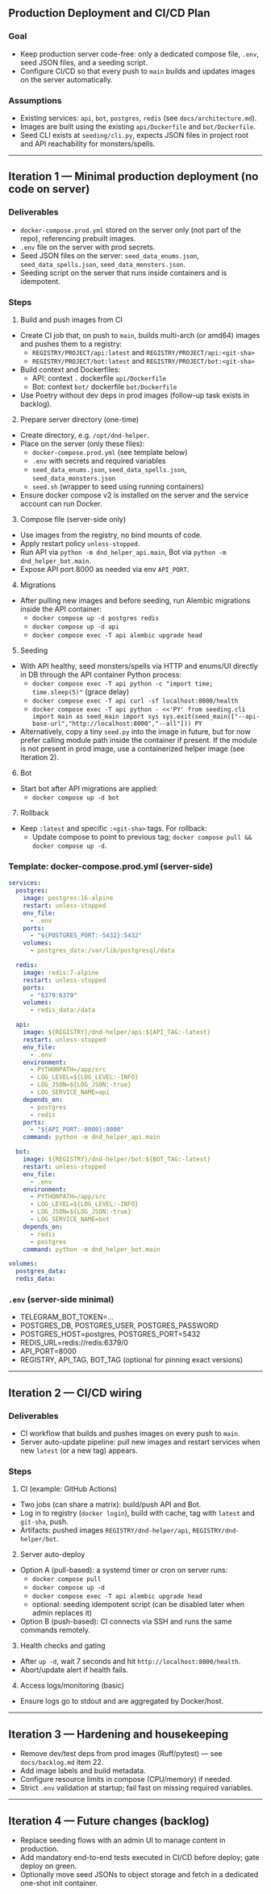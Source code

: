 ## Production Deployment and CI/CD Plan

### Goal
- Keep production server code-free: only a dedicated compose file, `.env`, seed JSON files, and a seeding script.
- Configure CI/CD so that every push to `main` builds and updates images on the server automatically.

### Assumptions
- Existing services: `api`, `bot`, `postgres`, `redis` (see `docs/architecture.md`).
- Images are built using the existing `api/Dockerfile` and `bot/Dockerfile`.
- Seed CLI exists at `seeding/cli.py`, expects JSON files in project root and API reachability for monsters/spells.

---

## Iteration 1 — Minimal production deployment (no code on server)

### Deliverables
- `docker-compose.prod.yml` stored on the server only (not part of the repo), referencing prebuilt images.
- `.env` file on the server with prod secrets.
- Seed JSON files on the server: `seed_data_enums.json`, `seed_data_spells.json`, `seed_data_monsters.json`.
- Seeding script on the server that runs inside containers and is idempotent.

### Steps
1) Build and push images from CI
- Create CI job that, on push to `main`, builds multi-arch (or amd64) images and pushes them to a registry:
  - `REGISTRY/PROJECT/api:latest` and `REGISTRY/PROJECT/api:<git-sha>`
  - `REGISTRY/PROJECT/bot:latest` and `REGISTRY/PROJECT/bot:<git-sha>`
- Build context and Dockerfiles:
  - API: context `.` dockerfile `api/Dockerfile`
  - Bot: context `bot/` dockerfile `bot/Dockerfile`
- Use Poetry without dev deps in prod images (follow-up task exists in backlog).

2) Prepare server directory (one-time)
- Create directory, e.g. `/opt/dnd-helper`.
- Place on the server (only these files):
  - `docker-compose.prod.yml` (see template below)
  - `.env` with secrets and required variables
  - `seed_data_enums.json`, `seed_data_spells.json`, `seed_data_monsters.json`
  - `seed.sh` (wrapper to seed using running containers)
- Ensure docker compose v2 is installed on the server and the service account can run Docker.

3) Compose file (server-side only)
- Use images from the registry, no bind mounts of code.
- Apply restart policy `unless-stopped`.
- Run API via `python -m dnd_helper_api.main`, Bot via `python -m dnd_helper_bot.main`.
- Expose API port 8000 as needed via env `API_PORT`.

4) Migrations
- After pulling new images and before seeding, run Alembic migrations inside the API container:
  - `docker compose up -d postgres redis`
  - `docker compose up -d api`
  - `docker compose exec -T api alembic upgrade head`

5) Seeding
- With API healthy, seed monsters/spells via HTTP and enums/UI directly in DB through the API container Python process:
  - `docker compose exec -T api python -c "import time; time.sleep(5)"` (grace delay)
  - `docker compose exec -T api curl -sf localhost:8000/health`
  - `docker compose exec -T api python - <<'PY'
from seeding.cli import main as seed_main
import sys
sys.exit(seed_main(["--api-base-url","http://localhost:8000","--all"]))
PY`
- Alternatively, copy a tiny `seed.py` into the image in future, but for now prefer calling module path inside the container if present. If the module is not present in prod image, use a containerized helper image (see Iteration 2).

6) Bot
- Start bot after API migrations are applied:
  - `docker compose up -d bot`

7) Rollback
- Keep `:latest` and specific `:<git-sha>` tags. For rollback:
  - Update compose to point to previous tag; `docker compose pull && docker compose up -d`.

### Template: docker-compose.prod.yml (server-side)
```yaml
services:
  postgres:
    image: postgres:16-alpine
    restart: unless-stopped
    env_file:
      - .env
    ports:
      - "${POSTGRES_PORT:-5432}:5432"
    volumes:
      - postgres_data:/var/lib/postgresql/data

  redis:
    image: redis:7-alpine
    restart: unless-stopped
    ports:
      - "6379:6379"
    volumes:
      - redis_data:/data

  api:
    image: ${REGISTRY}/dnd-helper/api:${API_TAG:-latest}
    restart: unless-stopped
    env_file:
      - .env
    environment:
      - PYTHONPATH=/app/src
      - LOG_LEVEL=${LOG_LEVEL:-INFO}
      - LOG_JSON=${LOG_JSON:-true}
      - LOG_SERVICE_NAME=api
    depends_on:
      - postgres
      - redis
    ports:
      - "${API_PORT:-8000}:8000"
    command: python -m dnd_helper_api.main

  bot:
    image: ${REGISTRY}/dnd-helper/bot:${BOT_TAG:-latest}
    restart: unless-stopped
    env_file:
      - .env
    environment:
      - PYTHONPATH=/app/src
      - LOG_LEVEL=${LOG_LEVEL:-INFO}
      - LOG_JSON=${LOG_JSON:-true}
      - LOG_SERVICE_NAME=bot
    depends_on:
      - redis
      - postgres
    command: python -m dnd_helper_bot.main

volumes:
  postgres_data:
  redis_data:
```

### `.env` (server-side minimal)
- TELEGRAM_BOT_TOKEN=...
- POSTGRES_DB, POSTGRES_USER, POSTGRES_PASSWORD
- POSTGRES_HOST=postgres, POSTGRES_PORT=5432
- REDIS_URL=redis://redis:6379/0
- API_PORT=8000
- REGISTRY, API_TAG, BOT_TAG (optional for pinning exact versions)

---

## Iteration 2 — CI/CD wiring

### Deliverables
- CI workflow that builds and pushes images on every push to `main`.
- Server auto-update pipeline: pull new images and restart services when new `latest` (or a new tag) appears.

### Steps
1) CI (example: GitHub Actions)
- Two jobs (can share a matrix): build/push API and Bot.
- Log in to registry (`docker login`), build with cache, tag with `latest` and `git-sha`, push.
- Artifacts: pushed images `REGISTRY/dnd-helper/api`, `REGISTRY/dnd-helper/bot`.

2) Server auto-deploy
- Option A (pull-based): a systemd timer or cron on server runs:
  - `docker compose pull`
  - `docker compose up -d`
  - `docker compose exec -T api alembic upgrade head`
  - optional: seeding idempotent script (can be disabled later when admin replaces it)
- Option B (push-based): CI connects via SSH and runs the same commands remotely.

3) Health checks and gating
- After `up -d`, wait 7 seconds and hit `http://localhost:8000/health`.
- Abort/update alert if health fails.

4) Access logs/monitoring (basic)
- Ensure logs go to stdout and are aggregated by Docker/host.

---

## Iteration 3 — Hardening and housekeeping

- Remove dev/test deps from prod images (Ruff/pytest) — see `docs/backlog.md` item 22.
- Add image labels and build metadata.
- Configure resource limits in compose (CPU/memory) if needed.
- Strict `.env` validation at startup; fail fast on missing required variables.

---

## Iteration 4 — Future changes (backlog)

- Replace seeding flows with an admin UI to manage content in production.
- Add mandatory end-to-end tests executed in CI/CD before deploy; gate deploy on green.
- Optionally move seed JSONs to object storage and fetch in a dedicated one-shot init container.
